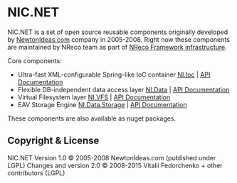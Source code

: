 # NIC.NET
NIC.NET is a set of open source reusable components originally developed by <a href="http://www.newtonideas.com/">NewtonIdeas.com</a> company in 2005-2008.
Right now these components are maintained by NReco team as part of <a href="http://www.nrecosite.com/">NReco Framework infrastructure</a>.

Core components:
<ul>
<li>Ultra-fast XML-configurable Spring-like IoC container <a href="http://www.nrecosite.com/ioc_container_net.aspx">NI.Ioc</a> | <a href="http://www.nrecosite.com/doc/NI.Ioc/">API Documentation</a></li>
<li>Flexible DB-independent data access layer <a href="http://www.nrecosite.com/dalc_net.aspx">NI.Data</a> | <a href="http://www.nrecosite.com/doc/NI.Data/">API Documentation</a></li>
<li>Virtual Filesystem layer <a href="http://www.nrecosite.com/vfs_net.aspx">NI.VFS</a> | <a href="http://www.nrecosite.com/doc/NI.Vfs/">API Documentation</a></li>
<li>EAV Storage Engine <a href="http://www.nrecosite.com/semantic_storage_net.aspx">NI.Data.Storage</a> | <a href="http://www.nrecosite.com/doc/NI.Data.Storage/">API Documentation</a></li>
</ul>
These components are also available as nuget packages.

## Copyright &amp; License
NIC.NET Version 1.0 &copy; 2005-2008 NewtonIdeas.com (published under LGPL)
Changes and version 2.0 &copy; 2008-2015 Vitalii Fedorchenko + other contributors (LGPL)
